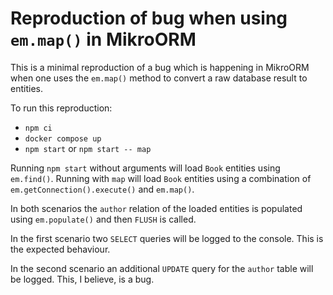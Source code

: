 # Reproduction of bug when using `em.map()` in MikroORM

This is a minimal reproduction of a bug which is happening in MikroORM
when one uses the `em.map()` method to convert a raw database result
to entities.

To run this reproduction:
 - `npm ci`
 - `docker compose up`
 - `npm start` or `npm start -- map`

Running `npm start` without arguments will load `Book` entities using
`em.find()`. Running with `map` will load `Book` entities using
a combination of `em.getConnection().execute()` and `em.map()`.

In both scenarios the `author` relation of the loaded entities is populated
using `em.populate()` and then `FLUSH` is called.

In the first scenario two `SELECT` queries will be logged to the console.
This is the expected behaviour.

In the second scenario an additional `UPDATE` query for the `author` table
will be logged. This, I believe, is a bug.
